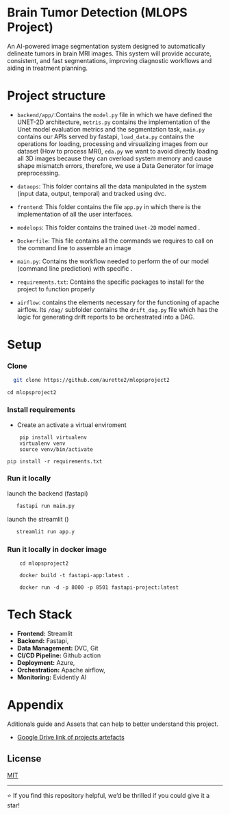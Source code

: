 # Brain Tumor Detection (MLOPS Project)
An AI-powered image segmentation system designed to automatically delineate tumors in brain MRI images. This system will provide accurate, consistent, and fast segmentations, improving diagnostic workflows and aiding in treatment planning.


# Project structure 

- `backend/app/`:Contains the `model.py` file in which we have defined the UNET-2D architecture, `metris.py` contains the implementation of the Unet model evaluation metrics and the segmentation task, `main.py` contains our APIs served by fastapi, `load_data.py` contains the operations for loading, processing and virsualizing images from our dataset (How to process MRI), `eda.py` we want to avoid directly loading all 3D images because they can overload system memory and cause shape mismatch errors, therefore, we use a Data Generator for image preprocessing.

- `dataops`: This folder contains all the data manipulated in the system (input data, output, temporal) and tracked using dvc.
- `frontend`: This folder contains the file `app.py` in which there is the implementation of all the user interfaces. 
- `modelops`: This folder contains the trained `Unet-2D` model named .
- `Dockerfile`: This file contains all the commands we requires to call on the command line to assemble an image
- `main.py`: Contains the workflow needed to perform the of our model (command line prediction)  with specific . 
- `requirements.txt`: Contains the specific packages to install for the project to function properly
- `airflow`: contains the elements necessary for the functioning of apache airflow. Its `/dag/` subfolder contains the `drift_dag.py` file which has the logic for generating drift reports to be orchestrated into a DAG.


# Setup

### Clone

```bash
  git clone https://github.com/aurette2/mlopsproject2
```
```
cd mlopsproject2
```
### Install requirements
- Create an activate a virtual enviroment
```
    pip install virtualenv
    virtualenv venv
    source venv/bin/activate
```

```
pip install -r requirements.txt
```

### Run it locally 
launch the backend (fastapi)
```bash
   fastapi run main.py
```

launch the streamlit ()

```bash
   streamlit run app.y
```

### Run it locally in docker image

```
    cd mlopsproject2
```

```
    docker build -t fastapi-app:latest .
```

```
    docker run -d -p 8000 -p 8501 fastapi-project:latest 
```

# Tech Stack

- **Frontend:** Streamlit
- **Backend:** Fastapi, 
- **Data Management:** DVC, Git
- **CI/CD Pipeline:** Github action 
- **Deployment:** Azure, 
- **Orchestration:**  Apache airflow,
- **Monitoring:** Evidently AI 


# Appendix
Aditionals guide and Assets that can help to better understand this project.
- [Google Drive link of projects artefacts](https://drive.google.com/drive/folders/1rI5kliXcn50TZAS0ZsWDgl56ZBZz_Nv2?usp=sharing)


## License

[MIT](https://choosealicense.com/licenses/mit/)

------------------------------------------------------------------------------------------------------------

⭐️ If you find this repository helpful, we’d be thrilled if you could give it a star! 
